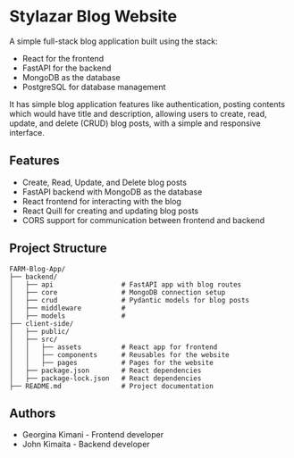# Stylazar Blog Website
A simple full-stack blog application built using the stack:

- React for the frontend
- FastAPI for the backend
- MongoDB as the database
- PostgreSQL for database management

It has simple blog application features like authentication, posting contents which would have title and description, allowing users to create, read, update, and delete (CRUD) blog posts, with a simple and responsive interface.

## Features

- Create, Read, Update, and Delete blog posts
- FastAPI backend with MongoDB as the database
- React frontend for interacting with the blog
- React Quill for creating and updating blog posts
- CORS support for communication between frontend and backend

## Project Structure

```plaintext
FARM-Blog-App/
├── backend/
│   ├── api                 # FastAPI app with blog routes
│   ├── core                # MongoDB connection setup
│   ├── crud                # Pydantic models for blog posts
│   ├── middleware          # 
│   ├── models              # 
├── client-side/
│   ├── public/
│   ├── src/
│   │   ├── assets          # React app for frontend
│   │   ├── components      # Reusables for the website
│   │   ├── pages           # Pages for the website
│   ├── package.json        # React dependencies
│   ├── package-lock.json   # React dependencies
├── README.md               # Project documentation
```

## Authors

* Georgina Kimani - Frontend developer
* John Kimaita - Backend developer
